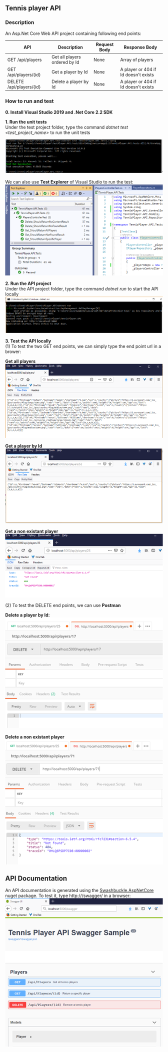  ## Tennis player API

### Description
An Asp.Net Core Web API project containing following end points:

API| Description|Request Body|Response Body
----------------------------| -----|------|-------|
GET /api/players|Get all players ordered by Id|None|Array of players
GET /api/players/{id}|Get a player by Id|None|A player or 404 if Id doesn't exists |
DELETE /api/players/{id}|Delete a player by Id|None|A player or 404 if Id doesn't exists |

### How to run and test
**0. Install Visual Studio 2019 and .Net Core 2.2 SDK**

**1. Run the unit tests** </br>
Under the test project folder, type the command *dotnet test <test_project_name>* to run the unit tests

![](UnitTest1.PNG)
</br></br>
We can also use **Test Explorer** of Visual Studio to run the test: 
</br>
![](UnitTest2.PNG)

**2. Run the API project**</br>
Under the API project folder, type the command *dotnet run* to start the API locally
![Run APi](StartApi.PNG)

**3. Test the API locally**</br>
(1) To test the two GET end points, we can simply type the end point url in a brower:

**Get all players**</br>
![](get.PNG)

**Get a player by Id**</br>
![](get2.PNG)

**Get a non existant player**</br>
![](get1.PNG)

(2) To test the DELETE end points, we can use **Postman**

**Delete a player by Id:**</br>
![](delete.PNG)
</br></br>
**Delete a non existant player**</br>
![](delete1.PNG)

 ## API Documentation
An API documentation is generated using the [Swashbuckle.AspNetCore](https://www.nuget.org/packages/Swashbuckle.AspNetCore.Swagger/) nuget package. To test it, type http://<hosturi>/swagger/ in a browser:
</br>
![](Swagger.PNG)

